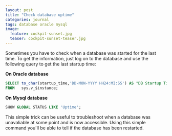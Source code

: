 ```yaml
---
layout: post
title: "Check database uptime"
categories: journal
tags: database oracle mysql
image:
  feature: cockpit-sunset.jpg
  teaser: cockpit-sunset-teaser.jpg
---
```

Sometimes you have to check when a database was started for the last time.
To get the information, just log on to the database and use the following query to get the last startup time:

**On Oracle database**

```sql
SELECT to_char(startup_time,'DD-MON-YYYY HH24:MI:SS') AS "DB Startup Time"
FROM   sys.v_$instance;
```

**On Mysql database**

```sql
SHOW GLOBAL STATUS LIKE 'Uptime';
```

This simple trick can be useful to troubleshoot when a database was unavaliable at some point and is now accessible. Using this simple command you'll be able to tell if the database has been restarted.
